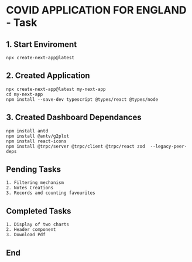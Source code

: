 # COVID APPLICATION FOR ENGLAND - Task

## 1. Start Enviroment

```
npx create-next-app@latest

```

## 2. Created Application

```
npx create-next-app@latest my-next-app
cd my-next-app
npm install --save-dev typescript @types/react @types/node

```

## 3. Created Dashboard Dependances

```
npm install antd
npm install @antv/g2plot
npm install react-icons
npm install @trpc/server @trpc/client @trpc/react zod  --legacy-peer-deps

```

## Pending Tasks

```
1. Filtering mechanism
2. Notes Creations
3. Records and counting favourites
```

## Completed Tasks

```
1. Display of two charts
2. Header component
3. Download Pdf

```

## End
